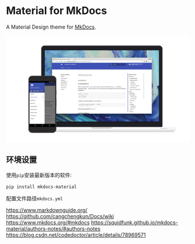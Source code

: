 # Material for MkDocs

A Material Design theme for [MkDocs][1].

[![Material for MkDocs](docs/assets/images/material.png)][2]

  [1]: https://www.mkdocs.org
  [2]: https://squidfunk.github.io/mkdocs-material/

## 环境设置

使用`pip`安装最新版本的软件:

``` sh
pip install mkdocs-material
```

配置文件路径`mkdocs.yml`


https://www.markdownguide.org/
https://github.com/cangchengkun/Docs/wiki
https://www.mkdocs.org/#mkdocs
https://squidfunk.github.io/mkdocs-material/authors-notes/#authors-notes
https://blog.csdn.net/codedoctor/article/details/78969571
